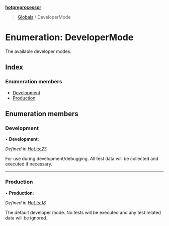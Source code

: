 **[hotpreprocessor](../README.md)**

> [Globals](../globals.md) / DeveloperMode

# Enumeration: DeveloperMode

The available developer modes.

## Index

### Enumeration members

* [Development](developermode.md#development)
* [Production](developermode.md#production)

## Enumeration members

### Development

•  **Development**: 

*Defined in [Hot.ts:23](https://github.com/OurFreeLight/HotPreprocessor/blob/086eb28/src/Hot.ts#L23)*

For use during development/debugging. All test data will
be collected and executed if necessary.

___

### Production

•  **Production**: 

*Defined in [Hot.ts:18](https://github.com/OurFreeLight/HotPreprocessor/blob/086eb28/src/Hot.ts#L18)*

The default developer mode. No tests will be executed and
any test related data will be ignored.
